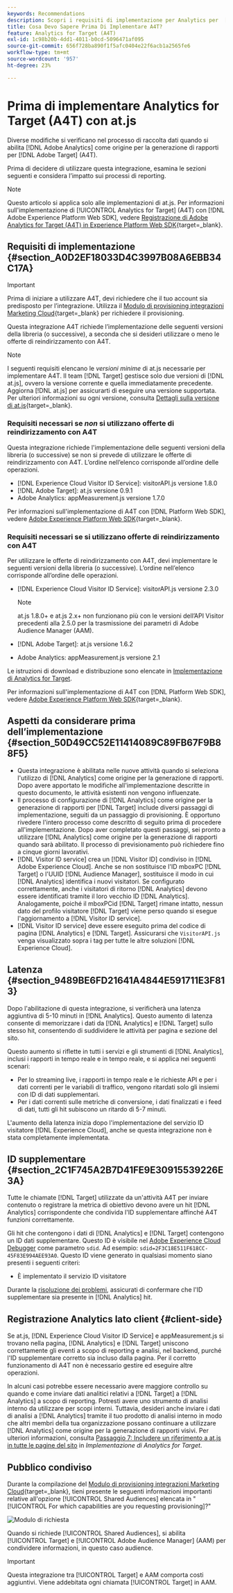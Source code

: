 ```yaml
---
keywords: Recommendations
description: Scopri i requisiti di implementazione per Analytics per  [!DNL Target]  (A4T) e cosa considerare prima di implementare questa integrazione.
title: Cosa Devo Sapere Prima Di Implementare A4T?
feature: Analytics for Target (A4T)
exl-id: 1c98b20b-4dd1-4011-b0cd-5096471af095
source-git-commit: 656f728ba890f1f5afc0404e22f6acb1a2565fe6
workflow-type: tm+mt
source-wordcount: '957'
ht-degree: 23%

---
```


# Prima di implementare Analytics for Target (A4T) con at.js

Diverse modifiche si verificano nel processo di raccolta dati quando si abilita [!DNL Adobe Analytics] come origine per la generazione di rapporti per [!DNL Adobe Target] (A4T).

Prima di decidere di utilizzare questa integrazione, esamina le sezioni seguenti e considera l’impatto sui processi di reporting.

>[!NOTE]
>
>Questo articolo si applica solo alle implementazioni di at.js. Per informazioni sull&#39;implementazione di [!UICONTROL Analytics for Target] (A4T) con [!DNL Adobe Experience Platform Web SDK], vedere [Registrazione di Adobe Analytics for Target (A4T) in Experience Platform Web SDK](https://experienceleague.adobe.com/docs/target-dev/developer/a4t/overview-a4t.html){target=_blank}.

## Requisiti di implementazione {#section_A0D2EF18033D4C3997B08A6EBB34C17A}

>[!IMPORTANT]
>
>Prima di iniziare a utilizzare A4T, devi richiedere che il tuo account sia predisposto per l’integrazione. Utilizza il [Modulo di provisioning integrazioni Marketing Cloud](https://survey.adobe.com/jfe/form/SV_ekBHTLSoP5Zki2y){target=_blank} per richiedere il provisioning.

Questa integrazione A4T richiede l’implementazione delle seguenti versioni della libreria (o successive), a seconda che si desideri utilizzare o meno le offerte di reindirizzamento con A4T.

>[!NOTE]
>
>I seguenti requisiti elencano le *versioni minime* di at.js necessarie per implementare A4T. Il team [!DNL Target] gestisce solo due versioni di [!DNL at.js], ovvero la versione corrente e quella immediatamente precedente. Aggiorna [!DNL at.js] per assicurarti di eseguire una versione supportata. Per ulteriori informazioni su ogni versione, consulta [Dettagli sulla versione di at.js](https://experienceleague.adobe.com/docs/target-dev/developer/client-side/at-js-implementation/target-atjs-versions.html?lang=it){target=_blank}.

### Requisiti necessari se *non* si utilizzano offerte di reindirizzamento con A4T

Questa integrazione richiede l&#39;implementazione delle seguenti versioni della libreria (o successive) se non si prevede di utilizzare le offerte di reindirizzamento con A4T. L’ordine nell’elenco corrisponde all’ordine delle operazioni.

* [!DNL Experience Cloud Visitor ID Service]: visitorAPI.js versione 1.8.0
* [!DNL Adobe Target]: at.js versione 0.9.1
* Adobe Analytics: appMeasurement.js versione 1.7.0

Per informazioni sull&#39;implementazione di A4T con [!DNL Platform Web SDK], vedere [Adobe Experience Platform Web SDK](https://experienceleague.adobe.com/docs/target-dev/developer/client-side/aep-web-sdk.html?lang=it){target=_blank}.

### Requisiti necessari se si utilizzano offerte di reindirizzamento con A4T

Per utilizzare le offerte di reindirizzamento con A4T, devi implementare le seguenti versioni della libreria (o successive). L’ordine nell’elenco corrisponde all’ordine delle operazioni.

* [!DNL Experience Cloud Visitor ID Service]: visitorAPI.js versione 2.3.0

  >[!NOTE]
  >
  >at.js 1.8.0+ e at.js 2.x+ non funzionano più con le versioni dell’API Visitor precedenti alla 2.5.0 per la trasmissione dei parametri di Adobe Audience Manager (AAM).

* [!DNL Adobe Target]: at.js versione 1.6.2

* Adobe Analytics: appMeasurement.js versione 2.1

Le istruzioni di download e distribuzione sono elencate in [Implementazione di Analytics for Target](/help/main/c-integrating-target-with-mac/a4t/a4timplementation.md).

Per informazioni sull&#39;implementazione di A4T con [!DNL Platform Web SDK], vedere [Adobe Experience Platform Web SDK](https://experienceleague.adobe.com/docs/target-dev/developer/client-side/aep-web-sdk.html?lang=it){target=_blank}.

## Aspetti da considerare prima dell’implementazione {#section_50D49CC52E11414089C89FB67F9B88F5}

* Questa integrazione è abilitata nelle nuove attività quando si seleziona l&#39;utilizzo di [!DNL Analytics] come origine per la generazione di rapporti. Dopo avere apportato le modifiche all&#39;implementazione descritte in questo documento, le attività esistenti non vengono influenzate.
* Il processo di configurazione di [!DNL Analytics] come origine per la generazione di rapporti per [!DNL Target] include diversi passaggi di implementazione, seguiti da un passaggio di provisioning. È opportuno rivedere l&#39;intero processo come descritto di seguito prima di procedere all&#39;implementazione. Dopo aver completato questi passaggi, sei pronto a utilizzare [!DNL Analytics] come origine per la generazione di rapporti quando sarà abilitato. Il processo di previsionamento può richiedere fino a cinque giorni lavorativi.
* [!DNL Visitor ID service] crea un [!DNL Visitor ID] condiviso in [!DNL Adobe Experience Cloud]. Anche se non sostituisce l&#39;ID mboxPC [!DNL Target] o l&#39;UUID [!DNL Audience Manager], sostituisce il modo in cui [!DNL Analytics] identifica i nuovi visitatori. Se configurato correttamente, anche i visitatori di ritorno [!DNL Analytics] devono essere identificati tramite il loro vecchio ID [!DNL Analytics]. Analogamente, poiché il mboxPCid [!DNL Target] rimane intatto, nessun dato del profilo visitatore [!DNL Target] viene perso quando si esegue l&#39;aggiornamento a [!DNL Visitor ID service].
* [!DNL Visitor ID service] deve essere eseguito prima del codice di pagina [!DNL Analytics] e [!DNL Target]. Assicurarsi che `VisitorAPI.js` venga visualizzato sopra i tag per tutte le altre soluzioni [!DNL Experience Cloud].

## Latenza {#section_9489BE6FD21641A4844E591711E3F813}

Dopo l&#39;abilitazione di questa integrazione, si verificherà una latenza aggiuntiva di 5-10 minuti in [!DNL Analytics]. Questo aumento di latenza consente di memorizzare i dati da [!DNL Analytics] e [!DNL Target] sullo stesso hit, consentendo di suddividere le attività per pagina e sezione del sito.

Questo aumento si riflette in tutti i servizi e gli strumenti di [!DNL Analytics], inclusi i rapporti in tempo reale e in tempo reale, e si applica nei seguenti scenari:

* Per lo streaming live, i rapporti in tempo reale e le richieste API e per i dati correnti per le variabili di traffico, vengono ritardati solo gli insiemi con ID di dati supplementari.
* Per i dati correnti sulle metriche di conversione, i dati finalizzati e i feed di dati, tutti gli hit subiscono un ritardo di 5-7 minuti.

L&#39;aumento della latenza inizia dopo l&#39;implementazione del servizio ID visitatore [!DNL Experience Cloud], anche se questa integrazione non è stata completamente implementata.

## ID supplementare {#section_2C1F745A2B7D41FE9E30915539226E3A}

Tutte le chiamate [!DNL Target] utilizzate da un&#39;attività A4T per inviare contenuto o registrare la metrica di obiettivo devono avere un hit [!DNL Analytics] corrispondente che condivida l&#39;ID supplementare affinché A4T funzioni correttamente.

Gli hit che contengono i dati di [!DNL Analytics] e [!DNL Target] contengono un ID dati supplementare. Questo ID è visibile nel [Adobe Experience Cloud Debugger](https://experienceleague.adobe.com/docs/debugger/using/experience-cloud-debugger.html?lang=it) come parametro `sdid`. Ad esempio: `sdid=2F3C18E511F618CC-45F83E994AEE93A0`. Questo ID viene generato in qualsiasi momento siano presenti i seguenti criteri:

* È implementato il servizio ID visitatore

Durante la [risoluzione dei problemi](/help/main/c-integrating-target-with-mac/a4t/c-a4t-troubleshooting/a4t-troubleshooting.md), assicurati di confermare che l&#39;ID supplementare sia presente in [!DNL Analytics] hit.

## Registrazione Analytics lato client {#client-side}

Se at.js, [!DNL Experience Cloud Visitor ID Service] e appMeasurement.js si trovano nella pagina, [!DNL Analytics] e [!DNL Target] uniscono correttamente gli eventi a scopo di reporting e analisi, nel backend, purché l&#39;ID supplementare corretto sia incluso dalla pagina. Per il corretto funzionamento di A4T non è necessario gestire ed eseguire altre operazioni.

In alcuni casi potrebbe essere necessario avere maggiore controllo su quando e come inviare dati analitici relativi a [!DNL Target] a [!DNL Analytics] a scopo di reporting. Potresti avere uno strumento di analisi interno da utilizzare per scopi interni. Tuttavia, desideri anche inviare i dati di analisi a [!DNL Analytics] tramite il tuo prodotto di analisi interno in modo che altri membri della tua organizzazione possano continuare a utilizzare [!DNL Analytics] come origine per la generazione di rapporti visivi. Per ulteriori informazioni, consulta [Passaggio 7: Includere un riferimento a at.js in tutte le pagine del sito](/help/main/c-integrating-target-with-mac/a4t/a4timplementation.md#step7) in *Implementazione di Analytics for Target*.

## Pubblico condiviso

Durante la compilazione del [Modulo di provisioning integrazioni Marketing Cloud](https://survey.adobe.com/jfe/form/SV_ekBHTLSoP5Zki2y){target=_blank}, tieni presente le seguenti informazioni importanti relative all&#39;opzione [!UICONTROL Shared Audiences] elencata in &quot;[!UICONTROL For which capabilities are you requesting provisioning]?&quot;

![Modulo di richiesta](/help/main/c-integrating-target-with-mac/a4t/assets/request-form.png)

Quando si richiede [!UICONTROL Shared Audiences], si abilita [!UICONTROL Target] e [!UICONTROL Adobe Audience Manager] (AAM) per condividere informazioni, in questo caso audience.

>[!IMPORTANT]
>
>Questa integrazione tra [!UICONTROL Target] e AAM comporta costi aggiuntivi. Viene addebitata ogni chiamata [!UICONTROL Target] in AAM.

